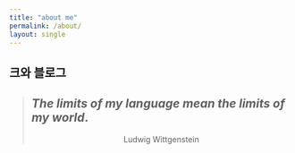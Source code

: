 ```yaml
---
title: "about me"
permalink: /about/
layout: single
---
```


## 크와 블로그

> ## ***The limits of my language mean the limits of my world***.
>
> <p style="text-align : center">Ludwig Wittgenstein</p>